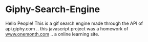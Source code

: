 # Giphy-Search-Engine

Hello People! This is a gif search engine made through the API of api.giphy.com .. 
this javascript project was a homework of www.onemonth.com .. 
a online learning site. 
